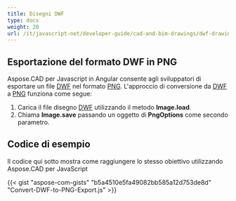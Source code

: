 ```yaml
---
title: Disegni DWF
type: docs
weight: 20
url: /it/javascript-net/developer-guide/cad-and-bim-drawings/dwf-drawings/
---
```


## **Esportazione del formato DWF in PNG**

Aspose.CAD per Javascript in Angular consente agli sviluppatori di esportare un file [DWF](https://docs.fileformat.com/cad/dwf/) nel formato [PNG](https://docs.fileformat.com/image/png/).
L'approccio di conversione da [DWF](https://docs.fileformat.com/cad/dwf/) a [PNG](https://docs.fileformat.com/image/png/) funziona come segue:

1. Carica il file disegno [DWF](https://docs.fileformat.com/cad/dwf/) utilizzando il metodo **Image.load**.
1. Chiama **Image.save** passando un oggetto di **PngOptions** come secondo parametro.

## Codice di esempio

Il codice qui sotto mostra come raggiungere lo stesso obiettivo utilizzando Aspose.CAD per JavaScript

{{< gist "aspose-com-gists" "b5a4510e5fa49082bb585a12d753de8d" "Convert-DWF-to-PNG-Export.js" >}}
